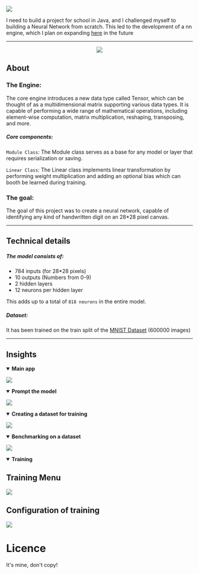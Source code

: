 ![](src/main/resources/app/home/title.png)

I need to build a project for school in Java, and I challenged myself to building a Neural Network from scratch. 
This led to the development of a nn engine, which I plan on expanding [here](https://github.com/c4vxl/jNN) in the future

---

<p align="center">
    <img src="src/main/resources/app/home/logo.png">
</p>

## About
### The Engine:
The core engine introduces a new data type called Tensor, which can be thought of as a multidimensional matrix supporting various data types. It is capable of performing a wide range of mathematical operations, including element-wise computation, matrix multiplication, reshaping, transposing, and more.

##### Core components:
`Module Class`:
The Module class serves as a base for any model or layer that requires serialization or saving.

`Linear Class`:
The Linear class implements linear transformation by performing weight multiplication and adding an optional bias which can booth be learned during training.


### The goal:
The goal of this project was to create a neural network, capable of identifying any kind of handwritten digit on an 28*28 pixel canvas.

---

## Technical details
##### The model consists of:
- 784 inputs (for 28*28 pixels)
- 10 outputs (Numbers from 0-9)
- 2 hidden layers
- 12 neurons per hidden layer

This adds up to a total of `818 neurons` in the entire model.

##### Dataset:
It has been trained on the train split of the [MNIST Dataset](https://yann.lecun.com/exdb/mnist/) (600000 images) 

---

## Insights

<details open>
  <summary><strong>Main app</strong></summary>

  ![](.preview_images/main.png)
</details>

<details open>
  <summary><strong>Prompt the model</strong></summary>

  ![](.preview_images/predict.png)
</details>

<details open>
  <summary><strong>Creating a dataset for training</strong></summary>

  ![](.preview_images/create_dataset.png)
</details>

<details open>
  <summary><strong>Benchmarking on a dataset</strong></summary>

![](.preview_images/benchmark.png)
</details>

<details open>
  <summary><strong>Training</strong></summary>
  
  ## Training Menu
  ![](.preview_images/training_main.png)

  ## Configuration of training
  ![](.preview_images/training_config.png)
</details>


# Licence
It's mine, don't copy!
